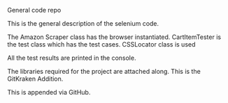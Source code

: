 General code repo

This is the general description of the selenium code.

The Amazon Scraper class has the browser instantiated. CartItemTester is the test class which has the test cases. CSSLocator class is used

All the test results are printed in the console.

The libraries required for the project are attached along.
This is the GitKraken Addition.

This is appended via GitHub.
